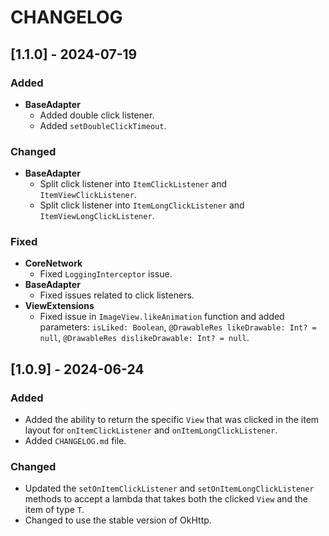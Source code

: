 # CHANGELOG

## [1.1.0] - 2024-07-19
### Added
- **BaseAdapter**
  - Added double click listener.
  - Added `setDoubleClickTimeout`.

### Changed
- **BaseAdapter**
  - Split click listener into `ItemClickListener` and `ItemViewClickListener`.
  - Split click listener into `ItemLongClickListener` and `ItemViewLongClickListener`.

### Fixed
- **CoreNetwork**
  - Fixed `LoggingInterceptor` issue.
- **BaseAdapter**
  - Fixed issues related to click listeners.
- **ViewExtensions**
  - Fixed issue in `ImageView.likeAnimation` function and added parameters: `isLiked: Boolean`, `@DrawableRes likeDrawable: Int? = null`, `@DrawableRes dislikeDrawable: Int? = null`.

## [1.0.9] - 2024-06-24
### Added
- Added the ability to return the specific `View` that was clicked in the item layout for `onItemClickListener` and `onItemLongClickListener`.
- Added `CHANGELOG.md` file.

### Changed
- Updated the `setOnItemClickListener` and `setOnItemLongClickListener` methods to accept a lambda that takes both the clicked `View` and the item of type `T`.
- Changed to use the stable version of OkHttp.
